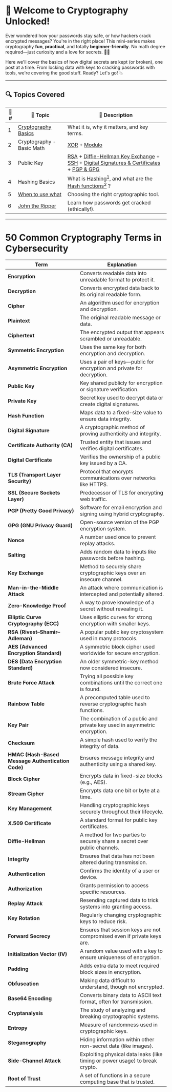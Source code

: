 # 🧠 Welcome to Cryptography Unlocked!

Ever wondered how your passwords stay safe, or how hackers crack encrypted messages? You're in the right place! This mini-series makes cryptography **fun**, **practical**, and totally **beginner-friendly**. No math degree required—just curiosity and a love for secrets. 🕵️‍♂️

Here we'll cover the basics of how digital secrets are kept (or broken), one post at a time. From locking data with keys to cracking passwords with tools, we're covering the good stuff. Ready? Let's go! 💥

---

## 🔍 Topics Covered

| 🔢 # | 🔐 Topic              | 📝 Description                                  |
|-----|------------------------|-----------------------------------------------|
| 1   | [Cryptography Basics](https://github.com/Dee-Techie/Cybersecurity-Portfolio/blob/main/Write-Ups/Cryptography_Basics.md) | What it is, why it matters, and key terms.     |
| 2   | Cryptography - Basic Math           | [XOR](https://github.com/Dee-Techie/Cybersecurity-Portfolio/blob/main/Write-Ups/Crypto-Basic-Math.md#-xor-exclusive-or-operation) + [Modulo](https://github.com/Dee-Techie/Cybersecurity-Portfolio/blob/main/Write-Ups/Crypto-Basic-Math.md#-modulo-operation) |
| 3   | Public Key           | [RSA](https://github.com/Dee-Techie/Cybersecurity-Portfolio/blob/main/Write-Ups/Public-Key-RSA.md) + [Diffie-Hellman Key Exchange](https://github.com/Dee-Techie/Cybersecurity-Portfolio/blob/main/Write-Ups/Diffie-Hellman-Key.md) + [SSH](https://github.com/Dee-Techie/Cybersecurity-Portfolio/blob/main/Write-Ups/SSH.md)  + [Digital Signatures & Certificates](https://github.com/Dee-Techie/Cybersecurity-Portfolio/blob/main/Write-Ups/Digital-signatures-certificates.md) + [PGP & GPG](https://github.com/Dee-Techie/Cybersecurity-Portfolio/blob/main/Write-Ups/PGP-GPG.md)|
| 4   | Hashing Basics      | What is [Hashing<sup>1</sup>](https://github.com/Dee-Techie/Cybersecurity-Portfolio/blob/main/Write-Ups/Hashing.md), and what are the [Hash functions<sup>2</sup>](https://github.com/Dee-Techie/Cybersecurity-Portfolio/blob/main/Write-Ups/Hash-Functions.md) ?   |
| 5   | [When to use what](https://github.com/Dee-Techie/Cybersecurity-Portfolio/blob/main/Write-Ups/When-to-use-what.md)        | Choosing the right cryptographic tool. |
| 6   | [John the Ripper]()        | Learn how passwords get cracked (ethically!). |

--- 
# 50 Common Cryptography Terms in Cybersecurity

| Term                        | Explanation                                                                 |
|-----------------------------|-----------------------------------------------------------------------------|
| **Encryption**              | Converts readable data into unreadable format to protect it.               |
| **Decryption**              | Converts encrypted data back to its original readable form.                |
| **Cipher**                  | An algorithm used for encryption and decryption.                           |
| **Plaintext**               | The original readable message or data.                                     |
| **Ciphertext**              | The encrypted output that appears scrambled or unreadable.                 |
| **Symmetric Encryption**    | Uses the same key for both encryption and decryption.                      |
| **Asymmetric Encryption**   | Uses a pair of keys—public for encryption and private for decryption.      |
| **Public Key**              | Key shared publicly for encryption or signature verification.              |
| **Private Key**             | Secret key used to decrypt data or create digital signatures.              |
| **Hash Function**           | Maps data to a fixed-size value to ensure data integrity.                  |
| **Digital Signature**       | A cryptographic method of proving authenticity and integrity.              |
| **Certificate Authority (CA)** | Trusted entity that issues and verifies digital certificates.           |
| **Digital Certificate**     | Verifies the ownership of a public key issued by a CA.                     |
| **TLS (Transport Layer Security)** | Protocol that encrypts communications over networks like HTTPS.         |
| **SSL (Secure Sockets Layer)** | Predecessor of TLS for encrypting web traffic.                        |
| **PGP (Pretty Good Privacy)** | Software for email encryption and signing using hybrid cryptography.    |
| **GPG (GNU Privacy Guard)** | Open-source version of the PGP encryption system.                          |
| **Nonce**                   | A number used once to prevent replay attacks.                              |
| **Salting**                 | Adds random data to inputs like passwords before hashing.                  |
| **Key Exchange**            | Method to securely share cryptographic keys over an insecure channel.      |
| **Man-in-the-Middle Attack**| An attack where communication is intercepted and potentially altered.      |
| **Zero-Knowledge Proof**    | A way to prove knowledge of a secret without revealing it.                 |
| **Elliptic Curve Cryptography (ECC)** | Uses elliptic curves for strong encryption with smaller keys.          |
| **RSA (Rivest–Shamir–Adleman)** | A popular public key cryptosystem used in many protocols.            |
| **AES (Advanced Encryption Standard)** | A symmetric block cipher used worldwide for secure encryption.     |
| **DES (Data Encryption Standard)** | An older symmetric-key method now considered insecure.             |
| **Brute Force Attack**      | Trying all possible key combinations until the correct one is found.       |
| **Rainbow Table**           | A precomputed table used to reverse cryptographic hash functions.          |
| **Key Pair**                | The combination of a public and private key used in asymmetric encryption. |
| **Checksum**                | A simple hash used to verify the integrity of data.                        |
| **HMAC (Hash-Based Message Authentication Code)** | Ensures message integrity and authenticity using a shared key. |
| **Block Cipher**            | Encrypts data in fixed-size blocks (e.g., AES).                            |
| **Stream Cipher**           | Encrypts data one bit or byte at a time.                                  |
| **Key Management**          | Handling cryptographic keys securely throughout their lifecycle.           |
| **X.509 Certificate**       | A standard format for public key certificates.                             |
| **Diffie-Hellman**          | A method for two parties to securely share a secret over public channels.  |
| **Integrity**               | Ensures that data has not been altered during transmission.                |
| **Authentication**          | Confirms the identity of a user or device.                                |
| **Authorization**           | Grants permission to access specific resources.                           |
| **Replay Attack**           | Resending captured data to trick systems into granting access.             |
| **Key Rotation**            | Regularly changing cryptographic keys to reduce risk.                      |
| **Forward Secrecy**         | Ensures that session keys are not compromised even if private keys are.    |
| **Initialization Vector (IV)** | A random value used with a key to ensure uniqueness of encryption.       |
| **Padding**                 | Adds extra data to meet required block sizes in encryption.                |
| **Obfuscation**             | Making data difficult to understand, though not encrypted.                 |
| **Base64 Encoding**         | Converts binary data to ASCII text format, often for transmission.         |
| **Cryptanalysis**           | The study of analyzing and breaking cryptographic systems.                 |
| **Entropy**                 | Measure of randomness used in cryptographic keys.                          |
| **Steganography**           | Hiding information within other non-secret data (like images).             |
| **Side-Channel Attack**     | Exploiting physical data leaks (like timing or power usage) to break crypto.|
| **Root of Trust**           | A set of functions in a secure computing base that is trusted.  
